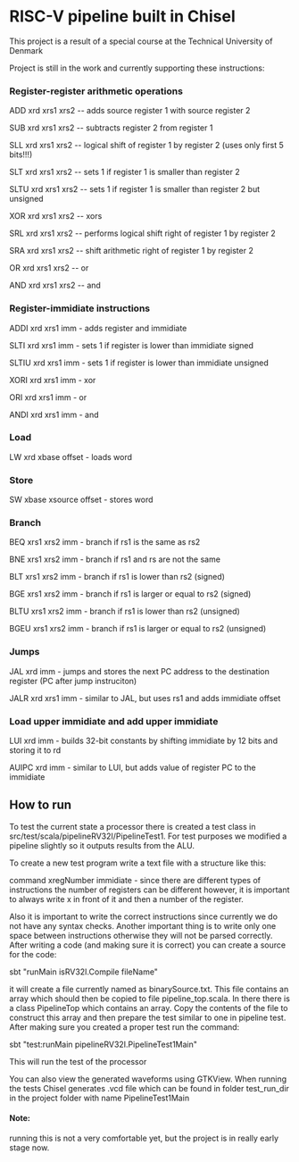 # RISC-V pipeline built in Chisel

This project is a result of a special course at the Technical University of Denmark

Project is still in the work and currently supporting these instructions:

### Register-register arithmetic operations

ADD  xrd xrs1 xrs2 -- adds source register 1 with source register 2

SUB  xrd xrs1 xrs2 -- subtracts register 2 from register 1

SLL  xrd xrs1 xrs2 -- logical shift of register 1 by register 2 (uses only first 5 bits!!!)

SLT  xrd xrs1 xrs2 -- sets 1 if register 1 is smaller than register 2

SLTU xrd xrs1 xrs2 -- sets 1 if register 1 is smaller than register 2 but unsigned

XOR  xrd xrs1 xrs2 -- xors

SRL  xrd xrs1 xrs2 -- performs logical shift right of register 1 by register 2

SRA  xrd xrs1 xrs2 -- shift arithmetic right of register 1 by register 2

OR   xrd xrs1 xrs2 -- or

AND  xrd xrs1 xrs2 -- and



### Register-immidiate instructions

ADDI  xrd xrs1 imm - adds register and immidiate

SLTI  xrd xrs1 imm - sets 1 if register is lower than immidiate signed

SLTIU xrd xrs1 imm - sets 1 if register is lower than immidiate unsigned

XORI  xrd xrs1 imm - xor

ORI   xrd xrs1 imm - or

ANDI  xrd xrs1 imm - and

### Load
LW xrd xbase offset - loads word

### Store
SW xbase xsource offset - stores word

### Branch
BEQ xrs1 xrs2 imm - branch if rs1 is the same as rs2

BNE xrs1 xrs2 imm - branch if rs1 and rs are not the same

BLT xrs1 xrs2 imm - branch if rs1 is lower than rs2 (signed)

BGE xrs1 xrs2 imm - branch if rs1 is larger or equal to rs2 (signed)

BLTU xrs1 xrs2 imm - branch if rs1 is lower than rs2 (unsigned)

BGEU xrs1 xrs2 imm - branch if rs1 is larger or equal to rs2 (unsigned)

### Jumps
JAL xrd imm - jumps and stores the next PC address to the destination register (PC after jump instruciton)

JALR xrd xrs1 imm - similar to JAL, but uses rs1 and adds immidiate offset

### Load upper immidiate and add upper immidiate
LUI xrd imm - builds 32-bit constants by shifting immidiate by 12 bits and storing it to rd

AUIPC xrd imm - similar to LUI, but adds value of register PC to the immidiate

## How to run

To test the current state a processor there is created a test class in src/test/scala/pipelineRV32I/PipelineTest1.
For test purposes we modified a pipeline slightly so it outputs results from the ALU.

To create a new test program write a text file with a structure like this:

command xregNumber immidiate - since there are different types of instructions the number of registers can be different however, it is important
to always write x in front of it and then a number of the register.

Also it is important to write the correct instructions since currently we do not have any syntax checks.
Another important thing is to write only one space between instructions otherwise they will not be parsed correctly.
After writing a code (and making sure it is correct) you can create a source for the code:

sbt "runMain isRV32I.Compile fileName"

it will create a file currently named as binarySource.txt. This file contains an array which should then be copied to file pipeline_top.scala.
In there there is a class PipelineTop which contains an array. Copy the contents of the file to construct this array and then prepare the test similar to one in
pipeline test. After making sure you created a proper test run the command:

sbt "test:runMain pipelineRV32I.PipelineTest1Main"

This will run the test of the processor

You can also view the generated waveforms using GTKView. When running the tests Chisel generates .vcd file which can be found in folder test_run_dir in the project folder with name PipelineTest1Main

#### Note: 
running this is not a very comfortable yet, but the project is in really early stage now.

